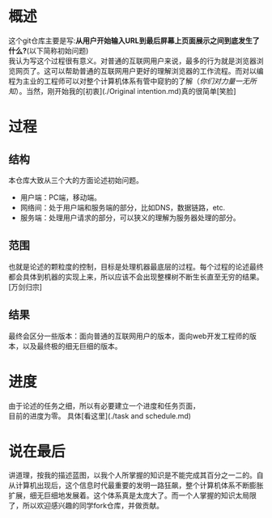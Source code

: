 # 概述
这个git仓库主要是写:**从用户开始输入URL到最后屏幕上页面展示之间到底发生了什么?**(以下简称初始问题)  
我认为写这个过程很有意义。对普通的互联网用户来说，最多的行为就是浏览器浏览网页了。这可以帮助普通的互联网用户更好的理解浏览器的工作流程。而对以编程为主业的工程师可以对整个计算机体系有管中窥豹的了解（*你们对力量一无所知*）。当然，刚开始我的[初衷](./Original intention.md)真的很简单[笑脸]

# 过程
## 结构
本仓库大致从三个大的方面论述初始问题。
- 用户端：PC端，移动端。
- 网络间：处于用户端和服务端的部分，比如DNS，数据链路，etc.
- 服务端：处理用户请求的部分，可以狭义的理解为服务器处理的部分。

## 范围
也就是论述的颗粒度的控制，目标是处理机器最底层的过程。每个过程的论述最终都会具体到机器的实现上来，所以应该不会出现整棵树不断生长直至无穷的结果。[万剑归宗]

## 结果
最终会区分一些版本：面向普通的互联网用户的版本，面向web开发工程师的版本，以及最终极的细无巨细的版本。
# 进度
由于论述的任务之细，所以有必要建立一个进度和任务页面，  
目前的进度为零。
具体[看这里](./task and schedule.md)
# 说在最后
讲道理，按我的描述蓝图，以我个人所掌握的知识是不能完成其百分之一二的。自从计算机出现后，这个信息时代最重要的发明一路狂飙，整个计算机体系不断膨胀扩展，细无巨细地发展着。这个体系真是太庞大了。而一个人掌握的知识太局限了，所以欢迎感兴趣的同学fork仓库，并做贡献。